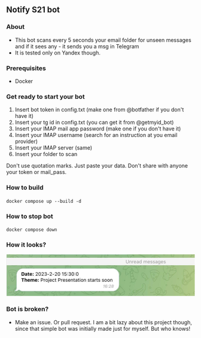 ## Notify S21 bot 

### About
- This bot scans every 5 seconds your email folder for unseen messages and if it sees any - it sends you a msg in Telegram
- It is tested only on Yandex though.

### Prerequisites
- Docker

### Get ready to start your bot
1. Insert bot token in config.txt (make one from @botfather if you don't have it)
2. Insert your tg id in config.txt (you can get it from @getmyid_bot)
3. Insert your IMAP mail app password (make one if you don't have it)
4. Insert your IMAP username (search for an instruction at you email provider)
5. Insert your IMAP server (same)
6. Insert your folder to scan 

Don't use quotation marks. Just paste your data. Don't share with anyone your token or mail_pass.

### How to build
``docker compose up --build -d ``

### How to stop bot 
``docker compose down ``

### How it looks? 
![example](img/example_message.jpg) 

### Bot is broken?
- Make an issue. Or pull request. I am a bit lazy about this project though, since that simple bot was initially made just for myself. But who knows!
